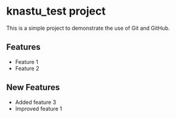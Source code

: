 # knastu_test project 

This is a simple project to demonstrate the use of Git and GitHub.

## Features
- Feature 1
- Feature 2

## New Features
- Added feature 3
- Improved feature 1
